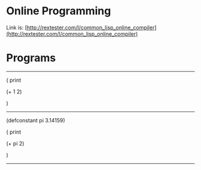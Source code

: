 
# Online Programming
Link is: [http://rextester.com/l/common_lisp_online_compiler](http://rextester.com/l/common_lisp_online_compiler)


# Programs
---

(
print
 
 (+ 1 2)
 
 )
 
---

(defconstant pi 3.14159)

(
 print
 
 (+ pi 2)
 
 )
 
---
